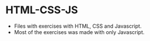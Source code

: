 # HTML-CSS-JS
 - Files with exercises with HTML, CSS and Javascript.
 - Most of the exercises was made with only Javascript.
